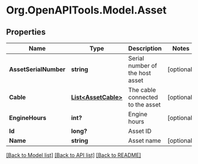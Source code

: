 # Org.OpenAPITools.Model.Asset
## Properties

Name | Type | Description | Notes
------------ | ------------- | ------------- | -------------
**AssetSerialNumber** | **string** | Serial number of the host asset | [optional] 
**Cable** | [**List&lt;AssetCable&gt;**](AssetCable.md) | The cable connected to the asset | [optional] 
**EngineHours** | **int?** | Engine hours | [optional] 
**Id** | **long?** | Asset ID | 
**Name** | **string** | Asset name | [optional] 

[[Back to Model list]](../README.md#documentation-for-models) [[Back to API list]](../README.md#documentation-for-api-endpoints) [[Back to README]](../README.md)

